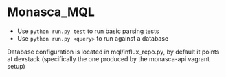 # Monasca_MQL

* Use ```python run.py test``` to run basic parsing tests
* Use ```python run.py <query>``` to run against a database

Database configuration is located in mql/influx_repo.py, by default it points at devstack (specifically the one produced by the monasca-api vagrant setup)